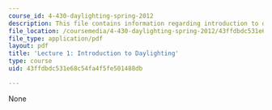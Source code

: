 ```yaml
---
course_id: 4-430-daylighting-spring-2012
description: This file contains information regarding introduction to daylighting.
file_location: /coursemedia/4-430-daylighting-spring-2012/43ffdbdc531e68c54fa4f5fe501488db_MIT4_430S12_lec01.pdf
file_type: application/pdf
layout: pdf
title: 'Lecture 1: Introduction to Daylighting'
type: course
uid: 43ffdbdc531e68c54fa4f5fe501488db

---
```

None